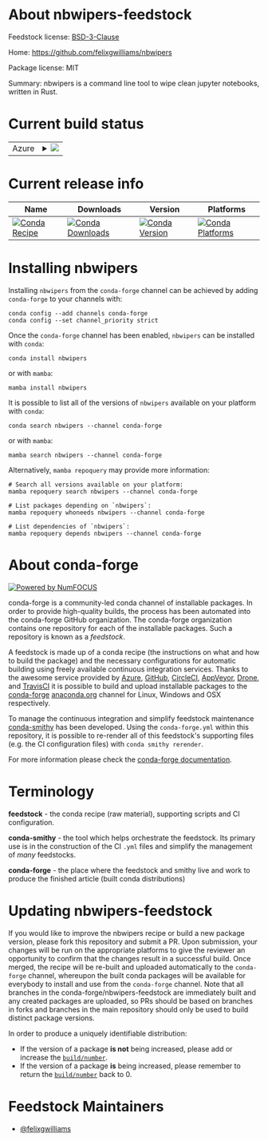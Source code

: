 About nbwipers-feedstock
========================

Feedstock license: [BSD-3-Clause](https://github.com/conda-forge/nbwipers-feedstock/blob/main/LICENSE.txt)

Home: https://github.com/felixgwilliams/nbwipers

Package license: MIT

Summary: nbwipers is a command line tool to wipe clean jupyter notebooks, written in Rust.

Current build status
====================


<table>
    
  <tr>
    <td>Azure</td>
    <td>
      <details>
        <summary>
          <a href="https://dev.azure.com/conda-forge/feedstock-builds/_build/latest?definitionId=20897&branchName=main">
            <img src="https://dev.azure.com/conda-forge/feedstock-builds/_apis/build/status/nbwipers-feedstock?branchName=main">
          </a>
        </summary>
        <table>
          <thead><tr><th>Variant</th><th>Status</th></tr></thead>
          <tbody><tr>
              <td>linux_64</td>
              <td>
                <a href="https://dev.azure.com/conda-forge/feedstock-builds/_build/latest?definitionId=20897&branchName=main">
                  <img src="https://dev.azure.com/conda-forge/feedstock-builds/_apis/build/status/nbwipers-feedstock?branchName=main&jobName=linux&configuration=linux%20linux_64_" alt="variant">
                </a>
              </td>
            </tr><tr>
              <td>osx_64</td>
              <td>
                <a href="https://dev.azure.com/conda-forge/feedstock-builds/_build/latest?definitionId=20897&branchName=main">
                  <img src="https://dev.azure.com/conda-forge/feedstock-builds/_apis/build/status/nbwipers-feedstock?branchName=main&jobName=osx&configuration=osx%20osx_64_" alt="variant">
                </a>
              </td>
            </tr><tr>
              <td>win_64</td>
              <td>
                <a href="https://dev.azure.com/conda-forge/feedstock-builds/_build/latest?definitionId=20897&branchName=main">
                  <img src="https://dev.azure.com/conda-forge/feedstock-builds/_apis/build/status/nbwipers-feedstock?branchName=main&jobName=win&configuration=win%20win_64_" alt="variant">
                </a>
              </td>
            </tr>
          </tbody>
        </table>
      </details>
    </td>
  </tr>
</table>

Current release info
====================

| Name | Downloads | Version | Platforms |
| --- | --- | --- | --- |
| [![Conda Recipe](https://img.shields.io/badge/recipe-nbwipers-green.svg)](https://anaconda.org/conda-forge/nbwipers) | [![Conda Downloads](https://img.shields.io/conda/dn/conda-forge/nbwipers.svg)](https://anaconda.org/conda-forge/nbwipers) | [![Conda Version](https://img.shields.io/conda/vn/conda-forge/nbwipers.svg)](https://anaconda.org/conda-forge/nbwipers) | [![Conda Platforms](https://img.shields.io/conda/pn/conda-forge/nbwipers.svg)](https://anaconda.org/conda-forge/nbwipers) |

Installing nbwipers
===================

Installing `nbwipers` from the `conda-forge` channel can be achieved by adding `conda-forge` to your channels with:

```
conda config --add channels conda-forge
conda config --set channel_priority strict
```

Once the `conda-forge` channel has been enabled, `nbwipers` can be installed with `conda`:

```
conda install nbwipers
```

or with `mamba`:

```
mamba install nbwipers
```

It is possible to list all of the versions of `nbwipers` available on your platform with `conda`:

```
conda search nbwipers --channel conda-forge
```

or with `mamba`:

```
mamba search nbwipers --channel conda-forge
```

Alternatively, `mamba repoquery` may provide more information:

```
# Search all versions available on your platform:
mamba repoquery search nbwipers --channel conda-forge

# List packages depending on `nbwipers`:
mamba repoquery whoneeds nbwipers --channel conda-forge

# List dependencies of `nbwipers`:
mamba repoquery depends nbwipers --channel conda-forge
```


About conda-forge
=================

[![Powered by
NumFOCUS](https://img.shields.io/badge/powered%20by-NumFOCUS-orange.svg?style=flat&colorA=E1523D&colorB=007D8A)](https://numfocus.org)

conda-forge is a community-led conda channel of installable packages.
In order to provide high-quality builds, the process has been automated into the
conda-forge GitHub organization. The conda-forge organization contains one repository
for each of the installable packages. Such a repository is known as a *feedstock*.

A feedstock is made up of a conda recipe (the instructions on what and how to build
the package) and the necessary configurations for automatic building using freely
available continuous integration services. Thanks to the awesome service provided by
[Azure](https://azure.microsoft.com/en-us/services/devops/), [GitHub](https://github.com/),
[CircleCI](https://circleci.com/), [AppVeyor](https://www.appveyor.com/),
[Drone](https://cloud.drone.io/welcome), and [TravisCI](https://travis-ci.com/)
it is possible to build and upload installable packages to the
[conda-forge](https://anaconda.org/conda-forge) [anaconda.org](https://anaconda.org/)
channel for Linux, Windows and OSX respectively.

To manage the continuous integration and simplify feedstock maintenance
[conda-smithy](https://github.com/conda-forge/conda-smithy) has been developed.
Using the ``conda-forge.yml`` within this repository, it is possible to re-render all of
this feedstock's supporting files (e.g. the CI configuration files) with ``conda smithy rerender``.

For more information please check the [conda-forge documentation](https://conda-forge.org/docs/).

Terminology
===========

**feedstock** - the conda recipe (raw material), supporting scripts and CI configuration.

**conda-smithy** - the tool which helps orchestrate the feedstock.
                   Its primary use is in the construction of the CI ``.yml`` files
                   and simplify the management of *many* feedstocks.

**conda-forge** - the place where the feedstock and smithy live and work to
                  produce the finished article (built conda distributions)


Updating nbwipers-feedstock
===========================

If you would like to improve the nbwipers recipe or build a new
package version, please fork this repository and submit a PR. Upon submission,
your changes will be run on the appropriate platforms to give the reviewer an
opportunity to confirm that the changes result in a successful build. Once
merged, the recipe will be re-built and uploaded automatically to the
`conda-forge` channel, whereupon the built conda packages will be available for
everybody to install and use from the `conda-forge` channel.
Note that all branches in the conda-forge/nbwipers-feedstock are
immediately built and any created packages are uploaded, so PRs should be based
on branches in forks and branches in the main repository should only be used to
build distinct package versions.

In order to produce a uniquely identifiable distribution:
 * If the version of a package **is not** being increased, please add or increase
   the [``build/number``](https://docs.conda.io/projects/conda-build/en/latest/resources/define-metadata.html#build-number-and-string).
 * If the version of a package **is** being increased, please remember to return
   the [``build/number``](https://docs.conda.io/projects/conda-build/en/latest/resources/define-metadata.html#build-number-and-string)
   back to 0.

Feedstock Maintainers
=====================

* [@felixgwilliams](https://github.com/felixgwilliams/)

